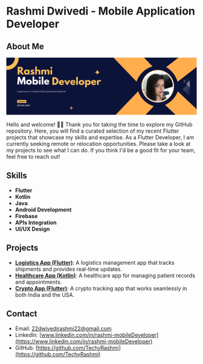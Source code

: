 # Rashmi Dwivedi - Mobile Application Developer

## About Me
<p align="left">
  <img width="1000" alt="MyPicIsaiasCuvula" src="https://github.com/TechyRashmi/TechyRashmi/blob/main/rashmi_profile.png" />
</p>

Hello and welcome! 👋🏾 Thank you for taking the time to explore my GitHub repository. Here, you will find a curated selection of my recent Flutter projects that showcase my skills and expertise. As a Flutter Developer, I am currently seeking remote or relocation opportunities. Please take a look at my projects to see what I can do. If you think I'd be a good fit for your team, feel free to reach out!  

## Skills
- **Flutter**
- **Kotlin**
- **Java**
- **Android Development**
- **Firebase**
- **APIs Integration**
- **UI/UX Design**

## Projects
- **[Logistics App (Flutter)](link-to-your-repo)**: A logistics management app that tracks shipments and provides real-time updates.
- **[Healthcare App (Kotlin)](link-to-your-repo)**: A healthcare app for managing patient records and appointments.
- **[Crypto App (Flutter)](link-to-your-repo)**: A crypto tracking app that works seamlessly in both India and the USA.

## Contact
- Email: [22dwivedirashmi22@gmail.com](mailto:22dwivedirashmi22@gmail.com)
- LinkedIn: [www.linkedin.com/in/rashmi-mobileDeveloper](https://www.linkedin.com/in/rashmi-mobileDeveloper)
- GitHub: [https://github.com/TechyRashmi](https://github.com/TechyRashmi)
